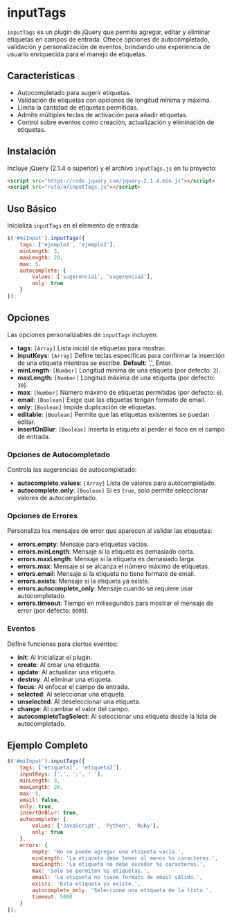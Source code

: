 
# inputTags

`inputTags` es un plugin de jQuery que permite agregar, editar y eliminar etiquetas en campos de entrada. Ofrece opciones de autocompletado, validación y personalización de eventos, brindando una experiencia de usuario enriquecida para el manejo de etiquetas.

## Características
- Autocompletado para sugerir etiquetas.
- Validación de etiquetas con opciones de longitud mínima y máxima.
- Limita la cantidad de etiquetas permitidas.
- Admite múltiples teclas de activación para añadir etiquetas.
- Control sobre eventos como creación, actualización y eliminación de etiquetas.

## Instalación
Incluye jQuery (2.1.4 o superior) y el archivo `inputTags.js` en tu proyecto:
```html
<script src="https://code.jquery.com/jquery-2.1.4.min.js"></script>
<script src="ruta/a/inputTags.js"></script>
```

## Uso Básico
Inicializa `inputTags` en el elemento de entrada:
```javascript
$('#miInput').inputTags({
    tags: ['ejemplo1', 'ejemplo2'],
    minLength: 3,
    maxLength: 20,
    max: 5,
    autocomplete: {
        values: ['sugerencia1', 'sugerencia2'],
        only: true
    }
});
```

## Opciones
Las opciones personalizables de `inputTags` incluyen:

- **tags**: `[Array]` Lista inicial de etiquetas para mostrar.
- **inputKeys**: `[Array]` Define teclas específicas para confirmar la inserción de una etiqueta mientras se escribe. **Default**: ',', Enter. 
- **minLength**: `[Number]` Longitud mínima de una etiqueta (por defecto: `2`).
- **maxLength**: `[Number]` Longitud máxima de una etiqueta (por defecto: `30`).
- **max**: `[Number]` Número máximo de etiquetas permitidas (por defecto: `6`).
- **email**: `[Boolean]` Exige que las etiquetas tengan formato de email.
- **only**: `[Boolean]` Impide duplicación de etiquetas.
- **editable**: `[Boolean]` Permite que las etiquetas existentes se puedan editar.
- **insertOnBlur**: `[Boolean]` Inserta la etiqueta al perder el foco en el campo de entrada.

### Opciones de Autocompletado
Controla las sugerencias de autocompletado:

- **autocomplete.values**: `[Array]` Lista de valores para autocompletado.
- **autocomplete.only**: `[Boolean]` Si es `true`, solo permite seleccionar valores de autocompletado.

### Opciones de Errores
Personaliza los mensajes de error que aparecen al validar las etiquetas:

- **errors.empty**: Mensaje para etiquetas vacías.
- **errors.minLength**: Mensaje si la etiqueta es demasiado corta.
- **errors.maxLength**: Mensaje si la etiqueta es demasiado larga.
- **errors.max**: Mensaje si se alcanza el número máximo de etiquetas.
- **errors.email**: Mensaje si la etiqueta no tiene formato de email.
- **errors.exists**: Mensaje si la etiqueta ya existe.
- **errors.autocomplete_only**: Mensaje cuando se requiere usar autocompletado.
- **errors.timeout**: Tiempo en milisegundos para mostrar el mensaje de error (por defecto: `8000`).

### Eventos
Define funciones para ciertos eventos:

- **init**: Al inicializar el plugin.
- **create**: Al crear una etiqueta.
- **update**: Al actualizar una etiqueta.
- **destroy**: Al eliminar una etiqueta.
- **focus**: Al enfocar el campo de entrada.
- **selected**: Al seleccionar una etiqueta.
- **unselected**: Al deseleccionar una etiqueta.
- **change**: Al cambiar el valor del campo.
- **autocompleteTagSelect**: Al seleccionar una etiqueta desde la lista de autocompletado.

## Ejemplo Completo
```javascript
$('#miInput').inputTags({
    tags: ['etiqueta1', 'etiqueta2'],
    inputKeys: [',', ';', ' '],
    minLength: 3,
    maxLength: 20,
    max: 5,
    email: false,
    only: true,
    insertOnBlur: true,
    autocomplete: {
        values: ['JavaScript', 'Python', 'Ruby'],
        only: true
    },
    errors: {
        empty: 'No se puede agregar una etiqueta vacía.',
        minLength: 'La etiqueta debe tener al menos %s caracteres.',
        maxLength: 'La etiqueta no debe exceder %s caracteres.',
        max: 'Solo se permiten %s etiquetas.',
        email: 'La etiqueta no tiene formato de email válido.',
        exists: 'Esta etiqueta ya existe.',
        autocomplete_only: 'Seleccione una etiqueta de la lista.',
        timeout: 5000
    }
});
```